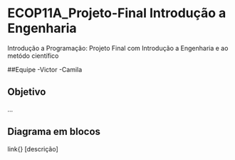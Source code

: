 # ECOP11A_Projeto-Final Introdução a Engenharia 
Introdução a Programação: Projeto Final com Introdução a Engenharia e ao metódo científico

##Equipe
-Victor 
-Camila

## Objetivo
...
## Diagrama em blocos
link{} [descrição]

